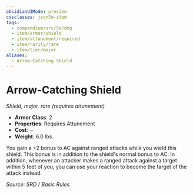```yaml
---
obsidianUIMode: preview
cssclasses: json5e-item
tags:
  - compendium/src/5e/dmg
  - item/armor/shield
  - item/attunement/required
  - item/rarity/rare
  - item/tier/major
aliases:
  - Arrow-Catching Shield
---
```

# Arrow-Catching Shield
*Shield, major, rare (requires attunement)*  

- **Armor Class**: 2
- **Properties**: Requires Attunement
- **Cost**: ⏤
- **Weight**: 6.0 lbs.

You gain a +2 bonus to AC against ranged attacks while you wield this shield. This bonus is in addition to the shield's normal bonus to AC. In addition, whenever an attacker makes a ranged attack against a target within 5 feet of you, you can use your reaction to become the target of the attack instead.

*Source: SRD / Basic Rules*